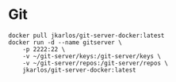 # Git

    docker pull jkarlos/git-server-docker:latest
    docker run -d --name gitserver \
        -p 2222:22 \
        -v ~/git-server/keys:/git-server/keys \
        -v ~/git-server/repos:/git-server/repos \
        jkarlos/git-server-docker:latest
